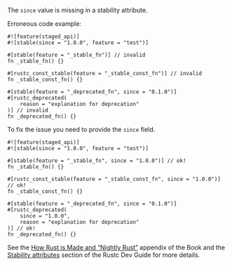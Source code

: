 The `since` value is missing in a stability attribute.

Erroneous code example:

```compile_fail,E0542
#![feature(staged_api)]
#![stable(since = "1.0.0", feature = "test")]

#[stable(feature = "_stable_fn")] // invalid
fn _stable_fn() {}

#[rustc_const_stable(feature = "_stable_const_fn")] // invalid
fn _stable_const_fn() {}

#[stable(feature = "_deprecated_fn", since = "0.1.0")]
#[rustc_deprecated(
    reason = "explanation for deprecation"
)] // invalid
fn _deprecated_fn() {}
```

To fix the issue you need to provide the `since` field.

```
#![feature(staged_api)]
#![stable(since = "1.0.0", feature = "test")]

#[stable(feature = "_stable_fn", since = "1.0.0")] // ok!
fn _stable_fn() {}

#[rustc_const_stable(feature = "_stable_const_fn", since = "1.0.0")] // ok!
fn _stable_const_fn() {}

#[stable(feature = "_deprecated_fn", since = "0.1.0")]
#[rustc_deprecated(
    since = "1.0.0",
    reason = "explanation for deprecation"
)] // ok!
fn _deprecated_fn() {}
```

See the [How Rust is Made and “Nightly Rust”][how-rust-made-nightly] appendix
of the Book and the [Stability attributes][stability-attributes] section of the
Rustc Dev Guide for more details.

[how-rust-made-nightly]: https://doc.rust-lang.org/book/appendix-07-nightly-rust.html
[stability-attributes]: https://rustc-dev-guide.rust-lang.org/stability.html
